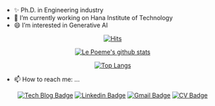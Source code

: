 - ✨ Ph.D. in Engineering industry 
- 🔭 I’m currently working on Hana Institute of Technology
- 😄 I’m interested in Generative AI
 
<div align=center>

   [![Hits](https://hits.seeyoufarm.com/api/count/incr/badge.svg?url=https%3A%2F%2Fgithub.com%2Flepoeme20&count_bg=%2379C83D&title_bg=%23555555&icon=aerlingus.svg&icon_color=%23E7E7E7&title=hits&edge_flat=false)](https://hits.seeyoufarm.com)
  
  [![Le Poeme's github stats](https://github-readme-stats.vercel.app/api?username=lepoeme20&count_private=true&theme=gruvbox&show_icons=true)](https://github.com/anuraghazra/github-readme-stats)

  [![Top Langs](https://github-readme-stats.vercel.app/api/top-langs/?username=lepoeme20&layout=compact&theme=gruvbox)](https://github.com/anuraghazra/github-readme-stats)

</div>
 
 - 📫 How to reach me: ...
  
 <div align=center>
	
   [![Tech Blog Badge](http://img.shields.io/badge/-Tech%20blog-black?style=flat-square&logo=github&link=https://lepoeme20.github.io/)](https://lepoeme20.github.io/)
  [![Linkedin Badge](https://img.shields.io/badge/-LinkedIn-blue?style=flat-square&logo=Linkedin&logoColor=white&link=https://www.linkedin.com/in/lepoeme/)](https://www.linkedin.com/in/lepoeme/)
  [![Gmail Badge](https://img.shields.io/badge/Gmail-d14836?style=flat-square&logo=Gmail&logoColor=white&link=mailto:lepoeme20@gmail.com)](mailto:lepoeme20@gmail.com)
  [![CV Badge](https://img.shields.io/badge/CV-d14836?style=flat-square&color=green&logo=pinboard&logoColor=white&link=https://lepoeme20.github.io/profile/)](https://lepoeme20.github.io/profile/)
  
</div>
	
<!--
**lepoeme20/lepoeme20** is a ✨ _special_ ✨ repository because its `README.md` (this file) appears on your GitHub profile.

Here are some ideas to get you started:

- 🔭 I’m currently working on ...
- 🌱 I’m currently learning ...
- 👯 I’m looking to collaborate on ...
- 🤔 I’m looking for help with ...
- 💬 Ask me about ...
- 📫 How to reach me: ...
- 😄 Pronouns: ...
- ⚡ Fun fact: ...
-->
